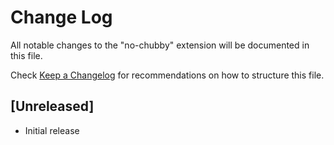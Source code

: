 # Change Log

All notable changes to the "no-chubby" extension will be documented in this file.

Check [Keep a Changelog](http://keepachangelog.com/) for recommendations on how to structure this file.

## [Unreleased]

- Initial release